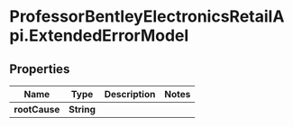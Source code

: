 # ProfessorBentleyElectronicsRetailApi.ExtendedErrorModel

## Properties
Name | Type | Description | Notes
------------ | ------------- | ------------- | -------------
**rootCause** | **String** |  | 

